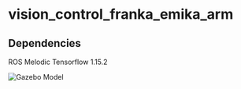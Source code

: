 # vision_control_franka_emika_arm
## Dependencies
ROS Melodic
Tensorflow 1.15.2

![Gazebo Model](Gazebo.png)
